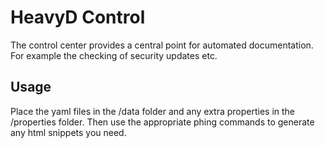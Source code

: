# HeavyD Control

The control center provides a central point for automated documentation. 
For example the checking of security updates etc. 

## Usage 
Place the yaml files in the /data folder and any extra properties in the 
/properties folder. Then use the appropriate phing commands to generate 
any html snippets you need.

